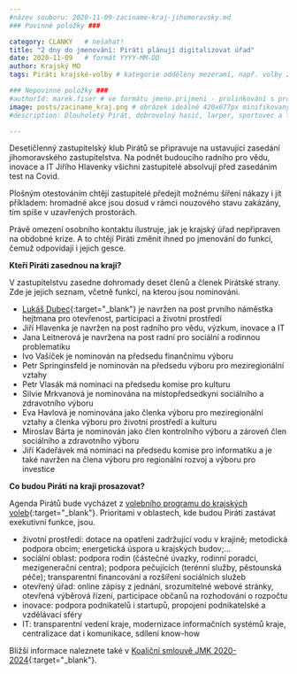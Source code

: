 ```yaml
---
#název souboru: 2020-11-09-zaciname-kraj-jihomoravsky.md
### Povinné položky ###

category: CLANKY   # nešahat!
title: "2 dny do jmenování: Piráti plánují digitalizovat úřad"
date: 2020-11-09   # formát YYYY-MM-DD
author: Krajský MO
tags: Piráti krajské-volby # kategorie odděleny mezerami, např. volby zemědělství životní-prostředí piráti (viz https://jihomoravsky.pirati.cz/tags/)

### Nepovinné položky ###
#authorId: marek.fiser # ve formátu jmeno.prijmeni - prolinkování s profilem přes uid
image: posts/zaciname_kraj.png # obrázek ideálně 420x677px minifikovaný přes https://tinypng.com/
#description: Dlouholetý Pirát, dobrovolný hasič, larper, sportovec a fanda 3D tisku stojí v čele jihomoravské pirátské kandidátky. S čím vede Piráty na kraj?

---
```


Desetičlenný zastupitelský klub Pirátů se připravuje na ustavující zasedání jihomoravského zastupitelstva. Na podnět budoucího radního pro vědu, inovace a IT Jiřího Hlavenky všichni zastupitelé absolvují před zasedáním test na Covid.

Plošným otestováním chtějí zastupitelé předejít možnému šíření nákazy i jít příkladem: hromadné akce jsou dosud v rámci nouzového stavu zakázány, tím spíše v uzavřených prostorách.

Právě omezení osobního kontaktu ilustruje, jak je krajský úřad nepřipraven na obdobné krize. A to chtějí Piráti změnit ihned po jmenování do funkcí, čemuž odpovídají i jejich gesce.

**Kteří Piráti zasednou na kraji?**

V zastupitelstvu zasedne dohromady deset členů a členek Pirátské strany. Zde je jejich seznam, včetně funkcí, na kterou jsou nominováni.

- [Lukáš Dubec](https://jihomoravsky.pirati.cz/lide/lukas-dubec/){:target="_blank"} je navržen na post prvního náměstka hejtmana pro otevřenost, participaci a životní prostředí
- Jiří Hlavenka je navržen na post radního pro vědu, výzkum, inovace a IT
- Jana Leitnerová je navržena na post radní pro sociální a rodinnou problematiku
- Ivo Vašíček je nominován na předsedu finančnímu výboru
- Petr Springinsfeld je nominován na předsedu výboru pro meziregionální vztahy
- Petr Vlasák má nominaci na předsedu komise pro kulturu
- Silvie Mrkvanová je nominována na místopředsedkyni sociálního a zdravotního výboru
- Eva Havlová je nominována jako členka výboru pro meziregionální vztahy a členka výboru pro životní prostředí a kulturu
- Miroslav Bárta je nominován jako člen kontrolního výboru a zároveň člen sociálního a zdravotního výboru
- Jiří Kadeřávek má nominaci na předsedu komise pro informatiku a je také navržen na člena výboru pro regionální rozvoj a výboru pro investice

**Co budou Piráti na kraji prosazovat?**

Agenda Pirátů bude vycházet z [volebního programu do krajských voleb](https://jihomoravsky.pirati.cz/program/){:target="_blank"}. Prioritami v oblastech, kde budou Piráti zastávat exekutivní funkce, jsou.

- životní prostředí: dotace na opatření zadržující vodu v krajině; metodická podpora obcím; energetická úspora u krajských budov;...
- sociální oblast: podpora rodin (částečné úvazky, rodinní poradci, mezigenerační centra); podpora pečujících (terénní služby, pěstounská péče); transparentní financování a rozšíření sociálních služeb
- otevřený úřad: online zápisy z jednání, srozumitelné webové stránky, otevřená výběrová řízení, participace občanů na rozhodování o rozpočtu
- inovace: podpora podnikatelů i startupů, propojení podnikatelské a vzdělávací sféry
- IT: transparentní vedení kraje, modernizace informačních systémů kraje, centralizace dat i komunikace, sdílení know-how

Bližší informace naleznete také v [Koaliční smlouvě JMK 2020-2024](https://mrak.pirati.cz/apps/files/?dir=/Assets/jihomoravsky/pdf&openfile=839085){:target="_blank"}.
